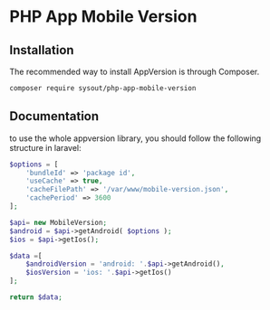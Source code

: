 # PHP App Mobile Version

Installation
------------

The recommended way to install AppVersion is through Composer.

```bash
composer require sysout/php-app-mobile-version
```
Documentation
-------------

to use the whole appversion library, you should follow the following structure in laravel:

```php
$options = [
    'bundleId' => 'package id',
    'useCache' => true,
    'cacheFilePath' => '/var/www/mobile-version.json',
    'cachePeriod' => 3600
];

$api= new MobileVersion;
$android = $api->getAndroid( $options );
$ios = $api->getIos();

$data =[
    $androidVersion = 'android: '.$api->getAndroid(),
    $iosVersion = 'ios: '.$api->getIos()
];

return $data;
```


